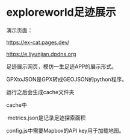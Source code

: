 # exploreworld足迹展示

演示页面：

https://ex-cat.pages.dev/

https://e.liyunjian.dpdns.org

足迹展示网页，模仿一生足迹APP的展示形式。

GPXtoJSON是GPX转成GEOJSON的python程序。

运行之后会生成cache文件夹

cache中

·metrics.json是记录足迹探索面积



config.js中需要Mapbox的API key用于加载地图。


